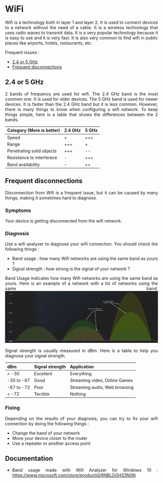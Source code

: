 # WiFi

<style>body {text-align: justify}</style>

Wifi is a technology both in layer 1 and layer 2. It is used to connect devices to a network without the need of a cable. It is a wireless technology that uses radio waves to transmit data. It is a very popular technology because it is easy to use and it is very fast. It is also very common to find wifi in public places like airports, hotels, restaurants, etc.

Frequent issues :

- [2.4 or 5 GHz](#2.4-or-5-ghz)
- [Frequent disconnections](#frequent-disconnections)

## 2.4 or 5 GHz

[//]: <> (Done)

2 bands of frequency are used for wifi. The 2.4 GHz band is the most common one. It is used for older devices. The 5 GHz band is used for newer devices. It is faster than the 2.4 GHz band but it is less common. However, there is many things to know when configuring a wifi network. To keep things simple, here is a table that shows the differences between the 2 bands.

| Category (More is better) | 2.4 GHz | 5 GHz |
| ------------------------- | ------- | ----- |
| Speed                     | +       | +++   |
| Range                     | +++     | +     |
| Penetrating solid objects | +++     | --    |
| Resistance to interferece | -       | +++   |
| Band availability         | -       | ++    |

## Frequent disconnections

[//]: <> (TO DO)

Disconnection from Wifi is a frequent issue, but it can be caused by many things, making it sometimes hard to diagnose.

### Symptoms

Your device is getting disconnected from the wifi network.

### Diagnosis

Use a wifi analyser to diagnose your wifi connection.
You should check the following things :

- Band usage : how many Wifi networks are using the same band as yours ?
- Signal strength : how strong is the signal of your network ?

Band Usage indicates how many Wifi networks are using the same band as yours. Here is an example of a network with a lot of networks using the same band.
![Band Usage](./Ressources/Images/WiFi%20band%20usage.png)

Signal strength is usually measured in dBm. Here is a table to help you diagnose your signal strength.

| dBm        | Signal strength | Application                   |
| ---------- | --------------- | ----------------------------- |
| > -30      | Excellent       | Everything                    |
| -30 to -67 | Good            | Streaming video, Online Games |
| -67 to -72 | Poor            | Streaming audio, Web browsing |
| < -72      | Terrible        | Nothing                       |

### Fixing

Depending on the results of your diagnosis, you can try to fix your wifi connection by doing the following things :

- Change the band of your network
- Move your device closer to the router
- Use a repeater or another access point

## Documentation

- Band usage made with Wifi Analyzer for Windows 10 : https://www.microsoft.com/store/productId/9NBLGGH33N0N
